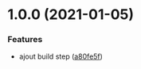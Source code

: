# 1.0.0 (2021-01-05)


### Features

* ajout build step ([a80fe5f](https://github.com/nkCreation/api-nkcreation/commit/a80fe5f11fa7c4a893c26b135905ded39cb8affd))
